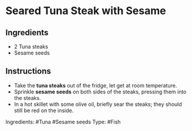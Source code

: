 # Seared Tuna Steak with Sesame

## Ingredients

* 2 Tuna steaks
* Sesame seeds

## Instructions

* Take the **tuna steaks** out of the fridge, let get at room temperature.
* Sprinkle **sesame seeds** on both sides of the steaks, pressing them
  into the steaks.
* In a hot skillet with some olive oil, briefly sear the steaks; they 
  should still be red on the inside.

Ingredients: #Tuna #Sesame seeds
Type: #Fish
